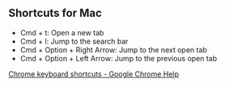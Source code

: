 ## Shortcuts for Mac

- Cmd + t: Open a new tab
- Cmd + l: Jump to the search bar
- Cmd + Option + Right Arrow: Jump to the next open tab
- Cmd + Option + Left Arrow: Jump to the previous open tab

[Chrome keyboard shortcuts - Google Chrome Help](https://support.google.com/chrome/answer/157179?hl=en)
